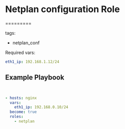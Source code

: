# Netplan configuration Role
=========

tags:

- netplan_conf


Required vars: 

```yaml
eth1_ip: 192.168.1.12/24
```

Example Playbook
----------------

```yaml


- hosts: nginx
  vars:
    eth1_ip: 192.168.0.10/24
  become: true
  roles:
    - netplan

```
